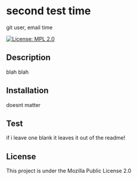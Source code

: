 # second test time
git user, email time

[![License: MPL 2.0](https://img.shields.io/badge/License-MPL%202.0-brightgreen.svg)](https://opensource.org/licenses/MPL-2.0)

## Description
blah blah

## Installation
doesnt matter

## Test
if i leave one blank it leaves it out of the readme!

## License
This project is under the Mozilla Public License 2.0